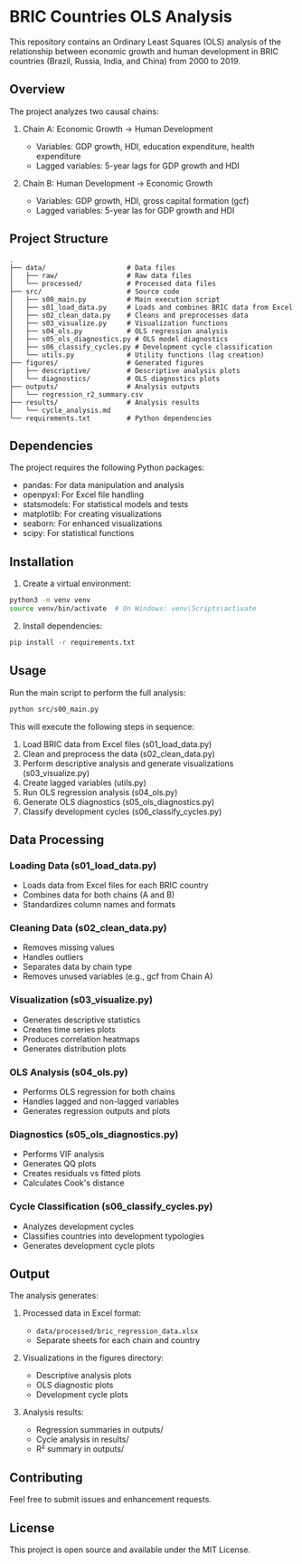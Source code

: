 # BRIC Countries OLS Analysis

This repository contains an Ordinary Least Squares (OLS) analysis of the relationship between economic growth and human development in BRIC countries (Brazil, Russia, India, and China) from 2000 to 2019.

## Overview

The project analyzes two causal chains:

1. Chain A: Economic Growth → Human Development

   - Variables: GDP growth, HDI, education expenditure, health expenditure
   - Lagged variables: 5-year lags for GDP growth and HDI
2. Chain B: Human Development → Economic Growth

   - Variables: GDP growth, HDI, gross capital formation (gcf)
   - Lagged variables: 5-year las for GDP growth and HDI

## Project Structure

```
.
├── data/                    # Data files
│   ├── raw/                 # Raw data files
│   └── processed/           # Processed data files
├── src/                     # Source code
│   ├── s00_main.py          # Main execution script
│   ├── s01_load_data.py     # Loads and combines BRIC data from Excel
│   ├── s02_clean_data.py    # Cleans and preprocesses data
│   ├── s03_visualize.py     # Visualization functions
│   ├── s04_ols.py           # OLS regression analysis
│   ├── s05_ols_diagnostics.py # OLS model diagnostics
│   ├── s06_classify_cycles.py # Development cycle classification
│   └── utils.py             # Utility functions (lag creation)
├── figures/                 # Generated figures
│   ├── descriptive/         # Descriptive analysis plots
│   └── diagnostics/         # OLS diagnostics plots
├── outputs/                 # Analysis outputs
│   └── regression_r2_summary.csv
├── results/                 # Analysis results
│   └── cycle_analysis.md
└── requirements.txt         # Python dependencies
```

## Dependencies

The project requires the following Python packages:

- pandas: For data manipulation and analysis
- openpyxl: For Excel file handling
- statsmodels: For statistical models and tests
- matplotlib: For creating visualizations
- seaborn: For enhanced visualizations
- scipy: For statistical functions

## Installation

1. Create a virtual environment:

```bash
python3 -m venv venv
source venv/bin/activate  # On Windows: venv\Scripts\activate
```

2. Install dependencies:

```bash
pip install -r requirements.txt
```

## Usage

Run the main script to perform the full analysis:

```bash
python src/s00_main.py
```

This will execute the following steps in sequence:

1. Load BRIC data from Excel files (s01_load_data.py)
2. Clean and preprocess the data (s02_clean_data.py)
3. Perform descriptive analysis and generate visualizations (s03_visualize.py)
4. Create lagged variables (utils.py)
5. Run OLS regression analysis (s04_ols.py)
6. Generate OLS diagnostics (s05_ols_diagnostics.py)
7. Classify development cycles (s06_classify_cycles.py)

## Data Processing

### Loading Data (s01_load_data.py)

- Loads data from Excel files for each BRIC country
- Combines data for both chains (A and B)
- Standardizes column names and formats

### Cleaning Data (s02_clean_data.py)

- Removes missing values
- Handles outliers
- Separates data by chain type
- Removes unused variables (e.g., gcf from Chain A)

### Visualization (s03_visualize.py)

- Generates descriptive statistics
- Creates time series plots
- Produces correlation heatmaps
- Generates distribution plots

### OLS Analysis (s04_ols.py)

- Performs OLS regression for both chains
- Handles lagged and non-lagged variables
- Generates regression outputs and plots

### Diagnostics (s05_ols_diagnostics.py)

- Performs VIF analysis
- Generates QQ plots
- Creates residuals vs fitted plots
- Calculates Cook's distance

### Cycle Classification (s06_classify_cycles.py)

- Analyzes development cycles
- Classifies countries into development typologies
- Generates development cycle plots

## Output

The analysis generates:

1. Processed data in Excel format:

   - `data/processed/bric_regression_data.xlsx`
   - Separate sheets for each chain and country
2. Visualizations in the figures directory:

   - Descriptive analysis plots
   - OLS diagnostic plots
   - Development cycle plots
3. Analysis results:

   - Regression summaries in outputs/
   - Cycle analysis in results/
   - R² summary in outputs/

## Contributing

Feel free to submit issues and enhancement requests.

## License

This project is open source and available under the MIT License.
